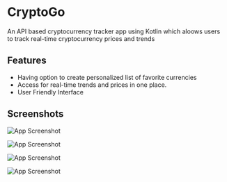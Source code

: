 
# CryptoGo

An API based cryptocurrency tracker app using Kotlin which aloows users to track real-time cryptocurrency prices and trends

## Features

- Having option to create personalized list of favorite currencies
- Access for real-time trends and prices in one place.
- User Friendly Interface


## Screenshots

![App Screenshot](https://github.com/Abhinav-Agarwal10/CryptoGo/blob/master/1s.jpg)

![App Screenshot](https://github.com/Abhinav-Agarwal10/CryptoGo/blob/master/2s.jpg)

![App Screenshot](https://github.com/Abhinav-Agarwal10/CryptoGo/blob/master/3s.jpg)

![App Screenshot](https://github.com/Abhinav-Agarwal10/CryptoGo/blob/master/4s.jpg)
